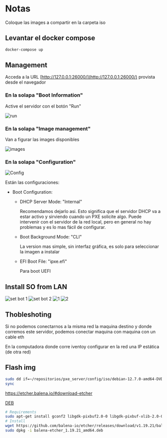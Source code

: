 # Notas

Coloque las images a compartir en la carpeta iso

## Levantar el docker compose

```sh
docker-compose up
```

## Management

Acceda a la URL [http://127.0.0.1:26000/](http://127.0.0.1:26000/) provista desde el navegador

### En la solapa "Boot Information"

Active el servidor con el botón "Run"

![run](/img/run.png)

### En la solapa "Image management"

Van a figurar las images disponibles

![images](/img/i.png)

### En la solapa "Configuration"

![Config](/img/config.png)

Están las configuraciones:

- Boot Configuration:

  - DHCP Server Mode: "Internal"

    Recomendamos dejarlo asi. Esto significa que el servidor DHCP va a estar activo y sirviendo cuando un PXE solicite algo. Puede intervenir con el servidor de la red local, pero en general no hay problemas y es lo mas fácil de configurar.

  - Boot Background Mode: "CLI"

    La version mas simple, sin interfaz gráfica, es solo para seleccionar la imagen a instalar

  - EFI Boot File: "ipxe.efi"

    Para boot UEFI

## Install SO from LAN

![set bot 1](/img/b1.png)
![set bot 2](/img/b2.png)
![1](/img/w1.png)
![2](/img/w2.png)

## Thobleshoting

Si no podemos conectarnos a la misma red la maquina destino y donde corremos este servidor, podemos conectar maquina con maquina con un cable eth

En la computadora donde corre iventoy configurar en la red una IP estática (de otra red)

## Flash img

```sh
sudo dd if=~/repositorios/pxe_server/config/iso/debian-12.7.0-amd64-DVD-1.iso of=/dev/sda bs=4M status=progress
sync
```

https://etcher.balena.io/#download-etcher

[DEB](https://github.com/balena-io/etcher/releases/download/v1.19.21/balena-etcher_1.19.21_amd64.deb)

```sh
# Requirements
sudo apt-get install gconf2 libgdk-pixbuf2.0-0 libgdk-pixbuf-xlib-2.0-0
# Install
wget https://github.com/balena-io/etcher/releases/download/v1.19.21/balena-etcher_1.19.21_amd64.deb
sudo dpkg -i balena-etcher_1.19.21_amd64.deb
```
